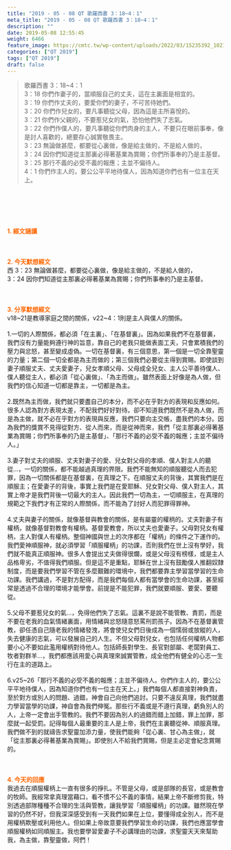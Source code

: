 ```yaml
---
title: "2019 - 05 - 08 QT 歌羅西書 3：18~4：1"
meta_title: "2019 - 05 - 08 QT 歌羅西書 3：18~4：1"
description: ""
date: 2019-05-08 12:55:45
weight: 6466
feature_image: https://cmtc.tw/wp-content/uploads/2022/03/15235392_10211799862337740_180693556567566654_o-1.webp
categories: ["QT 2019"]
tags: ["QT 2019"]
draft: false
---
```


<blockquote>歌羅西書 3：18~4：1<br />
3：18 你們作妻子的，當順服自己的丈夫，這在主裏面是相宜的。<br />
3：19 你們作丈夫的，要愛你們的妻子，不可苦待她們。<br />
3：20 你們作兒女的，要凡事聽從父母，因為這是主所喜悅的。<br />
3：21 你們作父親的，不要惹兒女的氣，恐怕他們失了志氣。<br />
3：22 你們作僕人的，要凡事聽從你們肉身的主人，不要只在眼前事奉，像是討人喜歡的，總要存心誠實敬畏主。<br />
3：23 無論做甚麼，都要從心裏做，像是給主做的，不是給人做的，<br />
3：24 因你們知道從主那裏必得著基業為賞賜；你們所事奉的乃是主基督。<br />
3：25 那行不義的必受不義的報應；主並不偏待人。<br />
4：1 你們作主人的，要公公平平地待僕人，因為知道你們也有一位主在天上。</blockquote><br />
&nbsp;<br />
<br />
&nbsp;<br />
<br />
<span style="color: #ff6600;"><strong>1. </strong><strong>經文誦讀</strong></span><br />
<br />
<span style="color: #ff6600;"><strong> </strong></span><br />
<br />
<span style="color: #ff6600;"><strong>2. 今天默想</strong><strong>經文<br />
</strong></span>西 3：23 無論做甚麼，都要從心裏做，像是給主做的，不是給人做的，<br />
3：24 因你們知道從主那裏必得著基業為賞賜；你們所事奉的乃是主基督。<br />
<br />
&nbsp;<br />
<br />
<span style="color: #ff6600;"><strong>3. 分享默想經文<br />
</strong></span>v18~21是教導家庭之間的關係，v22~4：1則是主人與僕人的關係。<br />
<br />
1.一切的人際關係，都必須「在主裏」、「在基督裏」。因為如果我們不在基督裏，我們沒有力量能夠遵行神的旨意，靠自己的老我只能做表面工夫，只會累積我們的壓力與忿怒，甚至變成虛偽。一切在基督裏，有三個意思，第一個是一切全靠聖靈的力量；第二個一切全都是為主而做的；第三個我們必要從主得到賞賜。即使談到妻子順服丈夫、丈夫愛妻子，兒女孝順父母、父母成全兒女、主人公平善待僕人、僕人聽從主人，都必須「從心裏做」、「為主而做」。雖然表面上好像是為人做，但我們的信心知道一切都是靠主，一切都是為主。<br />
<br />
2.既然為主而做，我們就只要盡自己的本分，而不必在乎對方的表現和反應如何。很多人認為對方表現太差，不配我們好好對待。卻不知道我們既然不是為人做，而是為主做，就不必在乎對方的表現與反應，我們只要向主交帳，盡我們的本分。因為我們的獎賞不見得從對方、從人而來，而是從神而來，我們「從主那裏必得著基業為賞賜；你們所事奉的乃是主基督」、「那行不義的必受不義的報應；主並不偏待人。」<br />
<br />
3.妻子對丈夫的順服、丈夫對妻子的愛、兒女對父母的孝順、僕人對主人的聽從…，一切的關係，都不能越過真理的界限。我們不能無知的順服聽從人而去犯罪，因為一切關係都是在基督裏，在真理之下。在順服丈夫的背後，其實我們是在順服主；在愛妻子的背後，事實上我們是在愛耶穌、兒女對父母、僕人對主人，其實上帝才是我們背後一切最大的主人。因此我們一切為主，一切順服主，在真理的規範之下我們才有正常的人際關係，而不能為了討好人而犯罪得罪神。<br />
<br />
4.丈夫與妻子的關係，就像基督與教會的關係，是有屬靈的權柄的。丈夫對妻子有權柄，就像基督對教會有權柄。基督愛教會，所以丈夫也愛妻子。父母對兒女有權柄，主人對僕人有權柄。整個神國與世上的次序都在「權柄」的條件之下運作的。我們愛神順服神，就必須學習「順服權柄」的功課，否則我們在世上沒有學好，我們就不能真正順服神。很多人會提出丈夫做得很爛，或是父母沒有榜樣，或是主人品格卑劣，不值得我們順服。但是這不是重點，耶穌在世上沒有鼓勵僕人推翻奴隸制度，而是要我們學習不管在多麼艱難的環境中，我們都要靠主學習當學習的生命功課。我們講過，不是對方配得，而是我們每個人都有當學會的生命功課，甚至經常是透過不合理的環境才能學會。前提是不能犯罪，我們就要順服、要愛、要聽從。<br />
<br />
5.父母不要惹兒女的氣…，免得他們失了志氣。這裏不是說不能管教、責罰，而是不要在老我的血氣情緒裏面，用情緒與忿怒隨意怒罵刑罰孩子。因為不在基督裏管教，卻任憑自己隨老我的情緒發洩，將會使兒女們日後成為一個懦弱或放縱的人，失去健康的志氣，可以發展自己的人生。不但父母對兒女，也包括任何權柄人物都要小心不要如此濫用權柄對待他人。包括師長對學生、長官對部屬、老闆對員工、牧者對群羊…，我們都應該用愛心與真理來誠實管教，成全他們有健全的心志一生行在主的道路上。<br />
<br />
6.v25~26「那行不義的必受不義的報應；主並不偏待人。你們作主人的，要公公平平地待僕人，因為知道你們也有一位主在天上。」我們每個人都直接對神負責，至於對方或別人的問題、過錯，神會自己向他們追討。只要不違反真理，我們就盡力學習當學的功課，神自會為我們伸冤。那些行不義或是不遵行真理，虧負別人的人，上帝一定會出手管教的。我們不要因為別人的過錯而錯上加錯，罪上加罪，那麼就一起受罰。記得每個人最重要的主人是上帝，我們在主裏聽從神、順服真理。我們做不到的就禱告求聖靈加添力量，使我們能夠「從心裏、甘心為主做」，就「從主那裏必得著基業為賞賜」。即使別人不給我們賞賜，但是主必定會紀念賞賜的。<br />
<br />
&nbsp;<br />
<br />
<span style="color: #ff6600;"><strong>4. 今天的回應<br />
</strong></span>我過去在順服權柄上一直有很多的掙扎。不管是父母，或是部隊的長官，或是教會的牧師。我經常拿真理當藉口，看不慣不公不義的事情，結果上帝不斷修剪我，特別透過部隊種種不合理的生活與管教，讓我學習「順服權柄」的功課。雖然現在學習的仍然不好，但我深深感受到有一天我們如果在上位，要懂得成全別人，而不是用權柄欺壓或利用他人。但如果上帝故意要我們學習生命的功課，我們也應當學會順服權柄如同順服主。我也要學習愛妻子不必講理由的功課，求聖靈天天來幫助我，為主做，靠聖靈做，阿們！<br />
<br />
&nbsp;<br />
<br />
&nbsp;
        